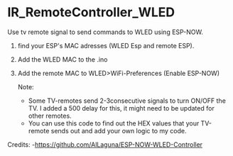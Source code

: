 # IR_RemoteController_WLED
Use tv remote signal to send commands to WLED using ESP-NOW.



1. find your ESP's MAC adresses (WLED Esp and remote ESP).
2. Add the WLED MAC to the .ino
3. Add the remote MAC to WLED>WiFi-Preferences (Enable ESP-NOW)

   Note:
   - Some TV-remotes send 2-3consecutive signals to turn ON/OFF the TV. I added a 500 delay for this, it might need to be updated for other remotes.
   - You can use this code to find out the HEX values that your TV-remote sends out and add your own logic to my code.

Credits:
-https://github.com/AlLaguna/ESP-NOW-WLED-Controller
